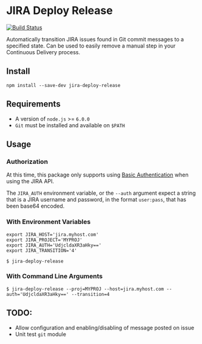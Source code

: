 # JIRA Deploy Release

[![Build Status](https://travis-ci.org/DrewML/jira-deploy-release.svg?branch=master)](https://travis-ci.org/DrewML/jira-deploy-release)

Automatically transition JIRA issues found in Git commit messages to a specified state. Can be used to easily remove a manual step in your Continuous Delivery process.

## Install

```shell
npm install --save-dev jira-deploy-release
```

## Requirements

- A version of `node.js` >= `6.0.0`
- `Git` must be installed and available on `$PATH`

## Usage

### Authorization

At this time, this package only supports using [Basic Authentication](https://developer.atlassian.com/jiradev/jira-apis/jira-rest-apis/jira-rest-api-tutorials/jira-rest-api-example-basic-authentication) when using the JIRA API.

The `JIRA_AUTH` environment variable, or the `--auth` argument expect a string that is a JIRA username and password, in the format `user:pass`, that has been base64 encoded.

### With Environment Variables

```shell
export JIRA_HOST='jira.myhost.com'
export JIRA_PROJECT='MYPROJ'
export JIRA_AUTH='UdjcldaXR3aHky=='
export JIRA_TRANSITION='4'

$ jira-deploy-release
```

### With Command Line Arguments

```shell
$ jira-deploy-release --proj=MYPROJ --host=jira.myhost.com --auth='UdjcldaXR3aHky==' --transition=4
```

## TODO:

- Allow configuration and enabling/disabling of message posted on issue
- Unit test `git` module
